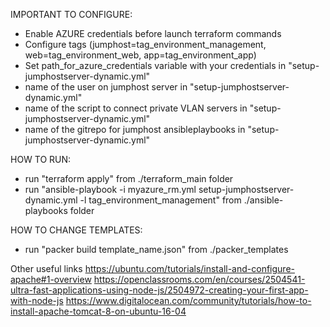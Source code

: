 IMPORTANT TO CONFIGURE:
- Enable AZURE credentials before launch terraform commands
- Configure tags (jumphost=tag_environment_management, web=tag_environment_web, app=tag_environment_app)
- Set path_for_azure_credentials variable with your credentials in "setup-jumphostserver-dynamic.yml"
- name of the user on jumphost server in "setup-jumphostserver-dynamic.yml"
- name of the script to connect private VLAN servers in "setup-jumphostserver-dynamic.yml"
- name of the gitrepo for jumphost ansibleplaybooks in "setup-jumphostserver-dynamic.yml"

HOW TO RUN:
- run "terraform apply" from ./terraform_main folder
- run "ansible-playbook -i myazure_rm.yml setup-jumphostserver-dynamic.yml -l tag_environment_management" from ./ansible-playbooks folder

HOW TO CHANGE TEMPLATES:
- run "packer build template_name.json" from ./packer_templates


Other useful links
https://ubuntu.com/tutorials/install-and-configure-apache#1-overview
https://openclassrooms.com/en/courses/2504541-ultra-fast-applications-using-node-js/2504972-creating-your-first-app-with-node-js
https://www.digitalocean.com/community/tutorials/how-to-install-apache-tomcat-8-on-ubuntu-16-04
